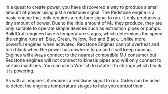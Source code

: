 <chapter name="tile.engineWood.name"/>
<lore>
In a quest to create power, you have discovered a way to produce a small amount of power using just a redstone signal.
</lore>
<no_lore>
The Redstone engine is a basic engine that only requires a redstone signal to run. It only produces a tiny amount of power.
</no_lore>
<chapter name="Information"/>
Due to the little amount of MJ they produce, they are only suitable to operate simple devices such as extraction pipes or pumps.
<recipes_usages stack="buildcraftcore:engine"/>


<chapter name="Engine Mechanics"/>
BuildCraft engines have 5 temperature stages, which determines the speed the engine runs at: Blue, Green, Yellow, Red and Black.
Unlike more powerful engines when activated, Redstone Engines <bold>cannot overheat</bold> and turn black when the power has nowhere to go and it will keep running.
Engines will always connect to the nearest compatible MJ consumer but Redstone engines will not connect to kinesis pipes and will only connect to certain machines.
You can use a Wrench to rotate it to change which block it is powering.

As with all engines, it <bold>requires a redstone signal to run.</bold>
Gates can be used to detect the engines temperature stages to help you control them.
